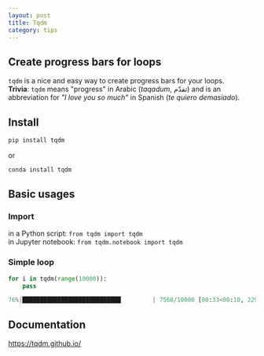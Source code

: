 ```yaml
---
layout: post
title: Tqdm
category: tips
---
```


## Create progress bars for loops

`tqdm` is a nice and easy way to create progress bars for your loops.  
**Trivia**: `tqdm` means "progress" in Arabic (*taqadum*, تقدّم) and is an abbreviation for *"I love you so much"* in Spanish (*te quiero demasiado*).

## Install 
```bash
pip install tqdm
```
or
```bash
conda install tqdm
```

## Basic usages

### Import
in a Python script: `from tqdm import tqdm`  
in Jupyter notebook: `from tqdm.notebook import tqdm`

### Simple loop
```python
for i in tqdm(range(10000)):
    pass

76%|████████████████████████████         | 7568/10000 [00:33<00:10, 229.00it/s]
```

## Documentation
<https://tqdm.github.io/>